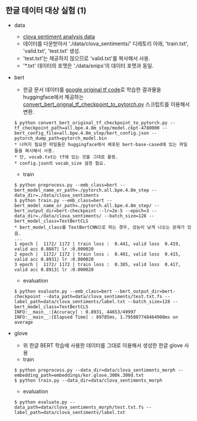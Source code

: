 ## 한글 데이터 대상 실험 (1)

- data
  - [clova sentiment analysis data](https://github.com/e9t/nsmc)
  - 데이터를 다운받아서 './data/clova_sentiments/' 디레토리 아래, 'train.txt', 'valid.txt', 'test.txt' 생성.
  - 'test.txt'는 제공하지 않으므로 'valid.txt'를 복사해서 사용.
  - '*.txt' 데이터의 포맷은 './data/snips'의 데이터 포맷과 동일.

- bert
  - 한글 문서 데이터를 [google original tf code](https://github.com/google-research/bert)로 학습한 결과물을 huggingface에서 제공하는 [convert_bert_orignal_tf_checkpoint_to_pytorch.py](https://github.com/huggingface/transformers/blob/master/transformers/convert_bert_original_tf_checkpoint_to_pytorch.py) 스크립트를 이용해서 변환.
  ```
  $ python convert_bert_original_tf_checkpoint_to_pytorch.py --tf_checkpoint_path=all.bpe.4.8m_step/model.ckpt-4780000 --bert_config_file=all.bpe.4.8m_step/bert_config.json --pytorch_dump_path=pytorch_model.bin
  * 나머지 필요한 파일들은 huggingface에서 배포된 bert-base-cased에 있는 파일들을 복사해서 사용.
  * 단, vocab.txt는 tf에 있는 것을 그대로 활용.
  * config.json의 vocab_size 설정 필요.
  ```
  - train
  ```
  $ python preprocess.py --emb_class=bert --bert_model_name_or_path=./pytorch.all.bpe.4.8m_step --data_dir=./data/clova_sentiments
  $ python train.py --emb_class=bert --bert_model_name_or_path=./pytorch.all.bpe.4.8m_step/ --bert_output_dir=bert-checkpoint --lr=2e-5 --epoch=3 --data_dir=./data/clova_sentiments/ --batch_size=128 --bert_model_class=TextBertCLS
  * bert_model_class를 TextBertCNN으로 하는 경우, 성능이 낮게 나오는 문제가 있음.
  ...
  1 epoch |  1172/ 1172 | train loss :  0.441, valid loss  0.419, valid acc 0.8887| lr :0.000020
  2 epoch |  1172/ 1172 | train loss :  0.401, valid loss  0.415, valid acc 0.8931| lr :0.000020
  3 epoch |  1172/ 1172 | train loss :  0.385, valid loss  0.417, valid acc 0.8913| lr :0.000020
  ```
  - evaluation
  ```
  $ python evaluate.py --emb_class=bert --bert_output_dir=bert-checkpoint --data_path=data/clova_sentiments/test.txt.fs --label_path=data/clova_sentiments/label.txt --batch_size=128 --bert_model_class=TextBertCLS
  INFO:__main__:[Accuracy] : 0.8931, 44653/49997
  INFO:__main__:[Elapsed Time] : 89785ms, 1.795807748464908ms on average
  ```

- glove
  - 위 한글 BERT 학습에 사용한 데이터를 그대로 이용해서 생성한 한글 glove 사용
  - train
  ```
  $ python preprocess.py --data_dir=data/clova_sentiments_morph --embedding_path=embeddings/kor.glove.300k.300d.txt
  $ python train.py --data_dir=data/clova_sentiments_morph
  ```
  - evaluation
  ```
  $ python evaluate.py --data_path=data/clova_sentiments_morph/test.txt.fs --label_path=data/clova_sentiments/label.txt
  ```
